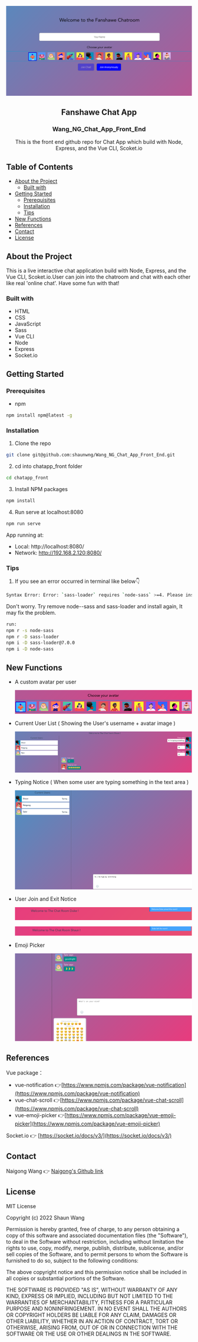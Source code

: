 <p align="center">

 <a href="https://github.com/shaunwng/Wang_NG_Chat_App_Front_End.git">
        <img src="chatapp_front/src/assets/screenshot.png" alt="main page" >
    </a>
<h2 align="center">Fanshawe Chat App</h2>
  <h3 align="center">Wang_NG_Chat_App_Front_End</h3>

  <p align="center">
    This is the front end github repo for Chat App which build with Node, Express, and the Vue CLI, Scoket.io
  </p>

</p>

## Table of Contents
* [About the Project](#about-the-project)
  * [Built with](#built-with)
* [Getting Started](#getting-started)
  * [Prerequisites](#prerequisites)
  * [Installation](#installation)
  * [Tips](#tips)
* [New Functions](#new-functions)
* [References](#references)
* [Contact](#contact)
* [License](#license)


## About the Project
This is a live interactive chat application build with Node, Express, and the Vue CLI, Scoket.io.User can join into the chatroom and chat with each other like real 'online chat'. Have some fun with that!

### Built with

* HTML
* CSS
* JavaScript
* Sass
* Vue CLI
* Node
* Express
* Socket.io

## Getting Started
### Prerequisites
* npm
```sh
npm install npm@latest -g
```
### Installation

1. Clone the repo
```sh
git clone git@github.com:shaunwng/Wang_NG_Chat_App_Front_End.git
```
2. cd into chatapp_front folder
```sh
cd chatapp_front
```
3. Install NPM packages
```sh
npm install
```
4. Run serve at localhost:8080
```sh
npm run serve
```
App running at:
  - Local:   http://localhost:8080/
  - Network: http://192.168.2.120:8080/

### Tips
1. If you see an error occurred in terminal like below👇
```sh
Syntax Error: Error: `sass-loader` requires `node-sass` >=4. Please install a compatible version.
```
Don't worry. Try remove node--sass and sass-loader and install again, It may fix the problem.
```sh
run:
npm r -s node-sass
npm r -D sass-loader
npm i -D sass-loader@7.0.0
npm i -D node-sass
```
## New Functions
* A custom avatar per user
    <p><img src="chatapp_front/src/assets/avatar.png" alt="avatar function"></p>
* Current User List ( Showing the User's username + avatar image )
    <p><img src="chatapp_front/src/assets/user.png" alt="user list function"></p>
* Typing Notice ( When some user are typing something in the text area )
    <p><img src="chatapp_front/src/assets/type.png" alt="typing notice function"></p>
* User Join and Exit Notice
    <p><img src="chatapp_front/src/assets/join.png" alt="join notice function"></p>
    <p><img src="chatapp_front/src/assets/exit.png" alt="exit notice function"></p>
* Emoji Picker
    <p><img src="chatapp_front/src/assets/emoji.png" alt="emoji picker function"></p>

## References
Vue package：
* vue-notification 👉[https://www.npmjs.com/package/vue-notification](https://www.npmjs.com/package/vue-notification)
* vue-chat-scroll 👉[https://www.npmjs.com/package/vue-chat-scroll](https://www.npmjs.com/package/vue-chat-scroll)
* vue-emoji-picker 👉[https://www.npmjs.com/package/vue-emoji-picker](https://www.npmjs.com/package/vue-emoji-picker)

Socket.io 👉 [https://socket.io/docs/v3/](https://socket.io/docs/v3/)

## Contact
Naigong Wang 👉 [Naigong's Github link](https://github.com/shaunwng)

## License

MIT License

Copyright (c) 2022 Shaun Wang

Permission is hereby granted, free of charge, to any person obtaining a copy
of this software and associated documentation files (the "Software"), to deal
in the Software without restriction, including without limitation the rights
to use, copy, modify, merge, publish, distribute, sublicense, and/or sell
copies of the Software, and to permit persons to whom the Software is
furnished to do so, subject to the following conditions:

The above copyright notice and this permission notice shall be included in all
copies or substantial portions of the Software.

THE SOFTWARE IS PROVIDED "AS IS", WITHOUT WARRANTY OF ANY KIND, EXPRESS OR
IMPLIED, INCLUDING BUT NOT LIMITED TO THE WARRANTIES OF MERCHANTABILITY,
FITNESS FOR A PARTICULAR PURPOSE AND NONINFRINGEMENT. IN NO EVENT SHALL THE
AUTHORS OR COPYRIGHT HOLDERS BE LIABLE FOR ANY CLAIM, DAMAGES OR OTHER
LIABILITY, WHETHER IN AN ACTION OF CONTRACT, TORT OR OTHERWISE, ARISING FROM,
OUT OF OR IN CONNECTION WITH THE SOFTWARE OR THE USE OR OTHER DEALINGS IN THE
SOFTWARE.